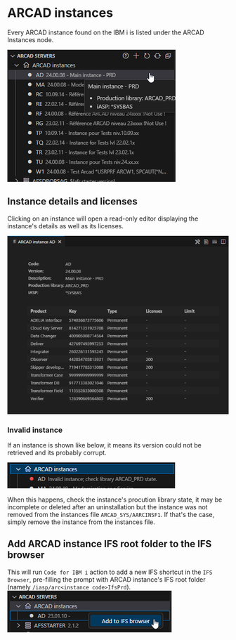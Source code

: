 # ARCAD instances
Every ARCAD instance found on the IBM i is listed under the ARCAD Instances node.

![arcad_instances](../assets/arcad_instances.png)

## Instance details and licenses
Clicking on an instance will open a read-only editor displaying the instance's details as well as its licenses.

![arcad_instance](../assets/arcad_instance.png)

### Invalid instance
If an instance is shown like below, it means its version could not be retrieved and its probably corrupt.

![invalid instance](../assets/invalid_instance.png)

When this happens, check the instance's procution library state, it may be incomplete or deleted after an uninstallation but the instance was not removed from the instances file `ARCAD_SYS/AARCINSF1`. If that's the case, simply remove the instance from the instances file.

## Add ARCAD instance IFS root folder to the IFS browser
This will run `Code for IBM i` action to add a new IFS shortcut in the `IFS Browser`, pre-filling the prompt with ARCAD instance's IFS root folder (namely `/iasp/arc<instance code>IfsPrd`).<br/>![Add IFS shortcut](../assets/add_ifs_arcad.png)